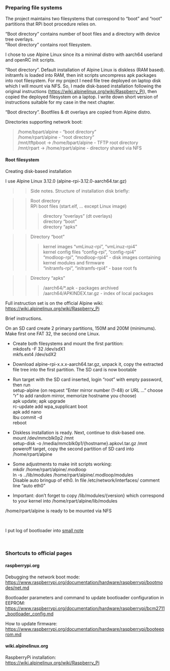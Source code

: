 ### Preparing file systems

The project maintains two filesystems that correspond to “boot” and “root” partitions that RPi boot procedure relies on.

“Boot directory” contains number of boot files and a directory with device tree overlays.</br>
“Root directory” contains root filesystem. 


I chose to use Alpine Linux since its a minimal distro with aarch64 userland and openRC init scripts.

“Root directory”. Default installation of Alpine Linux is diskless (RAM based). initramfs is loaded into RAM, then init scripts uncompress apk packages into root filesystem. For my project I need file tree deployed on laptop disk which I will mount via NFS.
So, I made disk-based installation following the original instructions (https://wiki.alpinelinux.org/wiki/Raspberry_Pi), then copied the deployed filesystem on a laptop. I write down short version of instructions suitable for my case in the next chapter.

“Boot directory”. Bootfiles & dt overlays are copied from Alpine distro.

Directories supporting network boot:

> /home/bpart/alpine			- “boot directory”</br>
/home/rpart/alpine			- “root directory”</br>
/mnt/tftpboot -> /home/bpart/alpine	- TFTP root directory</br>
/mnt/rpart -> /home/rpart/alpine		- directory shared via NFS


#### Root filesystem

Creating disk-based installation

I use Alpine Linux 3.12.0 (alpine-rpi-3.12.0-aarch64.tar.gz)

>> Side notes. Structure of installation disk briefly:

>> Root directory</br>
RPi boot files (start.elf, … except Linux image)</br>
>>> directory “overlays” (dt overlays)</br>
directory “boot”</br>
directory “apks”

>> Directory “boot”</br>
>>> kernel images “vmLinuz-rpi”, “vmLinuz-rpi4”</br>
	kernel config files “config-rpi”, “config-rpi4”</br>
	“modloop-rpi”, “modloop-rpi4” - disk images containing kernel modules and firmware</br>
	“initramfs-rpi”, “initramfs-rpi4” - base root fs

>> Directory “apks”</br>
>>> /aarch64/*.apk - packages archived</br>
	/aarch64/APKINDEX.tar.gz - index of local packages

Full instruction set is on the official Alpine wiki: https://wiki.alpinelinux.org/wiki/Raspberry_Pi


Brief instructions.

On an SD card create 2 primary partitions, 150M and 200M (minimums). Make first one FAT 32, the second one Linux.

* Create both filesystems and mount the first partition:</br>
								mkdosfs -F 32 /dev/sdX1</br>
								mkfs.ext4 /dev/sdX2

* Download alpine-rpi-x.x.x-aarch64.tar.gz, unpack it, copy the extracted file tree into the first partition. The SD card is now bootable
* Run target with the SD card inserted, login “root” with empty password, then run</br>
				setup-alpine (on request “Enter mirror number (1-48) or URL …” choose “r” to add  random mirror, memorize hostname you choose)</br>
				apk update; apk upgrade</br>
				rc-update add wpa_supplicant boot</br>
				apk add nano</br>
				lbu commit -d</br>
				reboot
				
* Diskless installation is ready. Next, continue to disk-based one.</br>
				mount   /dev/mmcblk0p2  /mnt</br>
				setup-disk  -o /media/mmcblk0p1/{hostname}.apkovl.tar.gz   /mnt</br>
				poweroff target, copy the second partition of SD card into /home/rpart/alpine
				
* Some adjustments to make init scripts working:</br>
				mkdir /home/rpart/alpine/.modloop</br>
				ln -s  ../lib/modules  /home/rpart/alpine/.modloop/modules</br>
				Disable auto bringup of eth0. In file /etc/network/interfaces/ comment line “auto eth0”
				
* Important: don’t forget to copy /lib/modules/{version} which correspond to your kernel into /home/rpart/alpine/lib/modules 

/home/rpart/alpine is ready to be mounted via NFS

</br>

I put log of bootloader into [small note](https://github.com/malus-brandywine/malus-brandywine/blob/master/Articles/RPi-netboot/docs/rpi4-netboot-aarch64-alpine-notes-2.md)

</br>

### Shortcuts to official pages

#### raspberrypi.org

Debugging the network boot mode:</br>
https://www.raspberrypi.org/documentation/hardware/raspberrypi/bootmodes/net.md

Bootloader parameters and command to update bootloader configuration in EEPROM:</br>
https://www.raspberrypi.org/documentation/hardware/raspberrypi/bcm2711_bootloader_config.md

How to update firmware:</br>
https://www.raspberrypi.org/documentation/hardware/raspberrypi/booteeprom.md


#### wiki.alpinelinux.org

RaspberryPi installation:</br>
https://wiki.alpinelinux.org/wiki/Raspberry_Pi

